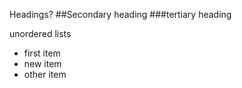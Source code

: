 Headings?
##Secondary heading
###tertiary heading

unordered lists
* first item
* new item
* other item

